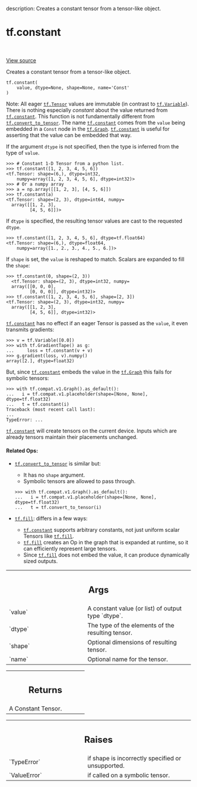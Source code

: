description: Creates a constant tensor from a tensor-like object.

<div itemscope itemtype="http://developers.google.com/ReferenceObject">
<meta itemprop="name" content="tf.constant" />
<meta itemprop="path" content="Stable" />
</div>

# tf.constant

<!-- Insert buttons and diff -->

<table class="tfo-notebook-buttons tfo-api nocontent" align="left">

</table>

<a target="_blank" href="/code/stable/tensorflow/python/framework/constant_op.py">View source</a>



Creates a constant tensor from a tensor-like object.

<pre class="devsite-click-to-copy prettyprint lang-py tfo-signature-link">
<code>tf.constant(
    value, dtype=None, shape=None, name=&#x27;Const&#x27;
)
</code></pre>



<!-- Placeholder for "Used in" -->

Note: All eager <a href="../tf/Tensor.md"><code>tf.Tensor</code></a> values are immutable (in contrast to
<a href="../tf/Variable.md"><code>tf.Variable</code></a>). There is nothing especially _constant_ about the value
returned from <a href="../tf/constant.md"><code>tf.constant</code></a>. This function is not fundamentally different from
<a href="../tf/convert_to_tensor.md"><code>tf.convert_to_tensor</code></a>. The name <a href="../tf/constant.md"><code>tf.constant</code></a> comes from the `value` being
embedded in a `Const` node in the <a href="../tf/Graph.md"><code>tf.Graph</code></a>. <a href="../tf/constant.md"><code>tf.constant</code></a> is useful
for asserting that the value can be embedded that way.

If the argument `dtype` is not specified, then the type is inferred from
the type of `value`.

```
>>> # Constant 1-D Tensor from a python list.
>>> tf.constant([1, 2, 3, 4, 5, 6])
<tf.Tensor: shape=(6,), dtype=int32,
    numpy=array([1, 2, 3, 4, 5, 6], dtype=int32)>
>>> # Or a numpy array
>>> a = np.array([[1, 2, 3], [4, 5, 6]])
>>> tf.constant(a)
<tf.Tensor: shape=(2, 3), dtype=int64, numpy=
  array([[1, 2, 3],
         [4, 5, 6]])>
```

If `dtype` is specified, the resulting tensor values are cast to the requested
`dtype`.

```
>>> tf.constant([1, 2, 3, 4, 5, 6], dtype=tf.float64)
<tf.Tensor: shape=(6,), dtype=float64,
    numpy=array([1., 2., 3., 4., 5., 6.])>
```

If `shape` is set, the `value` is reshaped to match. Scalars are expanded to
fill the `shape`:

```
>>> tf.constant(0, shape=(2, 3))
  <tf.Tensor: shape=(2, 3), dtype=int32, numpy=
  array([[0, 0, 0],
         [0, 0, 0]], dtype=int32)>
>>> tf.constant([1, 2, 3, 4, 5, 6], shape=[2, 3])
<tf.Tensor: shape=(2, 3), dtype=int32, numpy=
  array([[1, 2, 3],
         [4, 5, 6]], dtype=int32)>
```

<a href="../tf/constant.md"><code>tf.constant</code></a> has no effect if an eager Tensor is passed as the `value`, it
even transmits gradients:

```
>>> v = tf.Variable([0.0])
>>> with tf.GradientTape() as g:
...     loss = tf.constant(v + v)
>>> g.gradient(loss, v).numpy()
array([2.], dtype=float32)
```

But, since <a href="../tf/constant.md"><code>tf.constant</code></a> embeds the value in the <a href="../tf/Graph.md"><code>tf.Graph</code></a> this fails for
symbolic tensors:

```
>>> with tf.compat.v1.Graph().as_default():
...   i = tf.compat.v1.placeholder(shape=[None, None], dtype=tf.float32)
...   t = tf.constant(i)
Traceback (most recent call last):
...
TypeError: ...
```

<a href="../tf/constant.md"><code>tf.constant</code></a> will create tensors on the current device. Inputs which are
already tensors maintain their placements unchanged.

#### Related Ops:



* <a href="../tf/convert_to_tensor.md"><code>tf.convert_to_tensor</code></a> is similar but:
  * It has no `shape` argument.
  * Symbolic tensors are allowed to pass through.

  ```
  >>> with tf.compat.v1.Graph().as_default():
  ...   i = tf.compat.v1.placeholder(shape=[None, None], dtype=tf.float32)
  ...   t = tf.convert_to_tensor(i)
  ```

* <a href="../tf/fill.md"><code>tf.fill</code></a>: differs in a few ways:
  *   <a href="../tf/constant.md"><code>tf.constant</code></a> supports arbitrary constants, not just uniform scalar
      Tensors like <a href="../tf/fill.md"><code>tf.fill</code></a>.
  *   <a href="../tf/fill.md"><code>tf.fill</code></a> creates an Op in the graph that is expanded at runtime, so it
      can efficiently represent large tensors.
  *   Since <a href="../tf/fill.md"><code>tf.fill</code></a> does not embed the value, it can produce dynamically
      sized outputs.

<!-- Tabular view -->
 <table class="responsive fixed orange">
<colgroup><col width="214px"><col></colgroup>
<tr><th colspan="2"><h2 class="add-link">Args</h2></th></tr>

<tr>
<td>
`value`
</td>
<td>
A constant value (or list) of output type `dtype`.
</td>
</tr><tr>
<td>
`dtype`
</td>
<td>
The type of the elements of the resulting tensor.
</td>
</tr><tr>
<td>
`shape`
</td>
<td>
Optional dimensions of resulting tensor.
</td>
</tr><tr>
<td>
`name`
</td>
<td>
Optional name for the tensor.
</td>
</tr>
</table>



<!-- Tabular view -->
 <table class="responsive fixed orange">
<colgroup><col width="214px"><col></colgroup>
<tr><th colspan="2"><h2 class="add-link">Returns</h2></th></tr>
<tr class="alt">
<td colspan="2">
A Constant Tensor.
</td>
</tr>

</table>



<!-- Tabular view -->
 <table class="responsive fixed orange">
<colgroup><col width="214px"><col></colgroup>
<tr><th colspan="2"><h2 class="add-link">Raises</h2></th></tr>

<tr>
<td>
`TypeError`
</td>
<td>
if shape is incorrectly specified or unsupported.
</td>
</tr><tr>
<td>
`ValueError`
</td>
<td>
if called on a symbolic tensor.
</td>
</tr>
</table>

